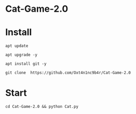 # Cat-Game-2.0
# Install
```
apt update
```

```
apt upgrade -y 
```

``` 
apt install git -y 
```

``` 
git clone  https://github.com/Oxt4n1nc9b4r/Cat-Game-2.0
```

# Start
``` 
cd Cat-Game-2.0 && python Cat.py
```
